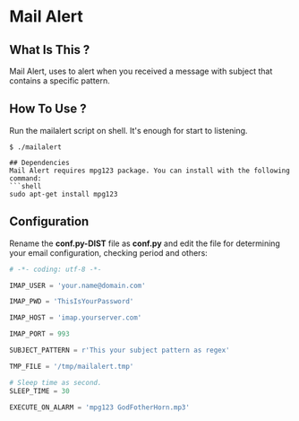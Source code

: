 # Mail Alert

## What Is This ?
Mail Alert, uses to alert when you received a message with subject that contains a specific pattern.

## How To Use ?
Run the mailalert script on shell. It's enough for start to listening.
```shell
$ ./mailalert

## Dependencies
Mail Alert requires mpg123 package. You can install with the following command:
```shell
sudo apt-get install mpg123
```

## Configuration
Rename the **conf.py-DIST** file as **conf.py** and edit the file for determining your email configuration, checking period and others:
```python
# -*- coding: utf-8 -*-

IMAP_USER = 'your.name@domain.com'

IMAP_PWD = 'ThisIsYourPassword'

IMAP_HOST = 'imap.yourserver.com'

IMAP_PORT = 993

SUBJECT_PATTERN = r'This your subject pattern as regex'

TMP_FILE = '/tmp/mailalert.tmp'

# Sleep time as second.
SLEEP_TIME = 30

EXECUTE_ON_ALARM = 'mpg123 GodFotherHorn.mp3' 
```
